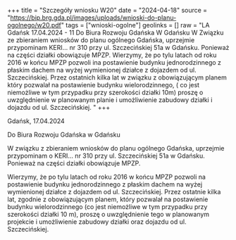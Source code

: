 +++
title = "Szczegóły wniosku W20"
date = "2024-04-18"
source = "https://bip.brg.gda.pl/images/uploads/wnioski-do-planu-ogolnego/w20.pdf"
tags = ["wnioski-ogolne"]
geolinks = []
raw = "LA Gdańsk 17.04.2024  - 11 Do Biura Rozwoju Gdańska W Gdańsku W Związku ze zbieraniem wniosków do planu ogólnego Gdańska, uprzejmie przypominam KERI... nr 310 przy ul. Szczecińskiej 51a w Gdańsku. Ponieważ na części działki obowiązuje MPZP. Wierzymy, że po tylu latach od roku 2016 w końcu MPZP pozwoli ina postawienie budynku jednorodzinnego z płaskim dachem na wyżej wymienionej działce z dojazdem od ul. Szczecińskiej. Przez ostatnich kilka lat w związku z obowiązującym planem który pozwalał na postawienie budynku wielorodzinnego, ( co jest niemożliwe w tym przypadku przy szerokości działki 10m) proszę o uwzględnienie w planowanym planie i umożliwienie zabudowy działki i dojazdu od ul. Szczecińskiej. "
+++

Gdańsk, 17.04.2024

Do Biura Rozwoju Gdańska
w Gdańsku

W związku z zbieraniem wniosków do planu ogólnego Gdańska, uprzejmie przypominam o KERI... nr 310 przy ul. Szczecińskiej 51a w Gdańsku. Ponieważ na części działki obowiązuje MPZP.

Wierzymy, że po tylu latach od roku 2016 w końcu MPZP pozwoli na postawienie budynku jednorodzinnego z płaskim dachem na wyżej wymienionej działce z dojazdem od ul. Szczecińskiej. Przez ostatnie kilka lat, zgodnie z obowiązującym planem, który pozwalał na postawienie budynku wielorodzinnego (co jest niemożliwe w tym przypadku przy szerokości działki 10 m), proszę o uwzględnienie tego w planowanym projekcie i umożliwienie zabudowy działki oraz dojazdu od ul. Szczecińskiej.


